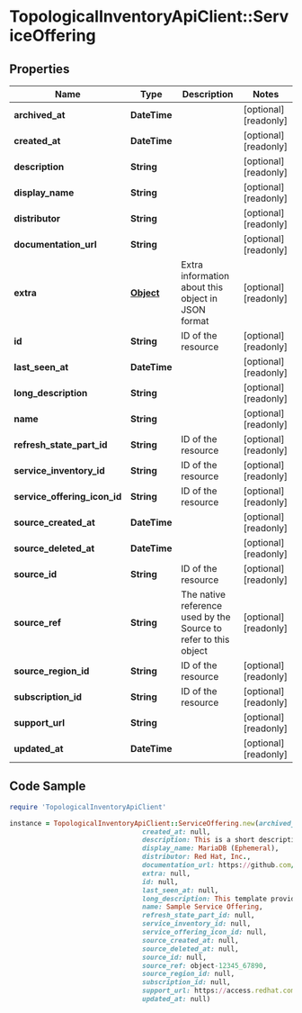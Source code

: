 # TopologicalInventoryApiClient::ServiceOffering

## Properties

Name | Type | Description | Notes
------------ | ------------- | ------------- | -------------
**archived_at** | **DateTime** |  | [optional] [readonly] 
**created_at** | **DateTime** |  | [optional] [readonly] 
**description** | **String** |  | [optional] [readonly] 
**display_name** | **String** |  | [optional] [readonly] 
**distributor** | **String** |  | [optional] [readonly] 
**documentation_url** | **String** |  | [optional] [readonly] 
**extra** | [**Object**](.md) | Extra information about this object in JSON format | [optional] [readonly] 
**id** | **String** | ID of the resource | [optional] [readonly] 
**last_seen_at** | **DateTime** |  | [optional] [readonly] 
**long_description** | **String** |  | [optional] [readonly] 
**name** | **String** |  | [optional] [readonly] 
**refresh_state_part_id** | **String** | ID of the resource | [optional] [readonly] 
**service_inventory_id** | **String** | ID of the resource | [optional] [readonly] 
**service_offering_icon_id** | **String** | ID of the resource | [optional] [readonly] 
**source_created_at** | **DateTime** |  | [optional] [readonly] 
**source_deleted_at** | **DateTime** |  | [optional] [readonly] 
**source_id** | **String** | ID of the resource | [optional] [readonly] 
**source_ref** | **String** | The native reference used by the Source to refer to this object | [optional] [readonly] 
**source_region_id** | **String** | ID of the resource | [optional] [readonly] 
**subscription_id** | **String** | ID of the resource | [optional] [readonly] 
**support_url** | **String** |  | [optional] [readonly] 
**updated_at** | **DateTime** |  | [optional] [readonly] 

## Code Sample

```ruby
require 'TopologicalInventoryApiClient'

instance = TopologicalInventoryApiClient::ServiceOffering.new(archived_at: null,
                                 created_at: null,
                                 description: This is a short description,
                                 display_name: MariaDB (Ephemeral),
                                 distributor: Red Hat, Inc.,
                                 documentation_url: https://github.com/sclorg/mariadb-container/blob/master/10.2/root/usr/share/container-scripts/mysql/README.md,
                                 extra: null,
                                 id: null,
                                 last_seen_at: null,
                                 long_description: This template provides a standalone MariaDB server with a database created...,
                                 name: Sample Service Offering,
                                 refresh_state_part_id: null,
                                 service_inventory_id: null,
                                 service_offering_icon_id: null,
                                 source_created_at: null,
                                 source_deleted_at: null,
                                 source_id: null,
                                 source_ref: object-12345_67890,
                                 source_region_id: null,
                                 subscription_id: null,
                                 support_url: https://access.redhat.com,
                                 updated_at: null)
```


